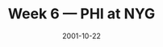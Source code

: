 ---
layout: game
title: Week 6 — PHI at NYG
season: 2001
game_id: 2001_06_PHI_NYG
week: 6
date: 2001-10-22
home_team: NYG
away_team: PHI
final_home: 9
final_away: 10
pbp_url: /assets/data/pbp/2001/2001_06_PHI_NYG.csv.gz
---